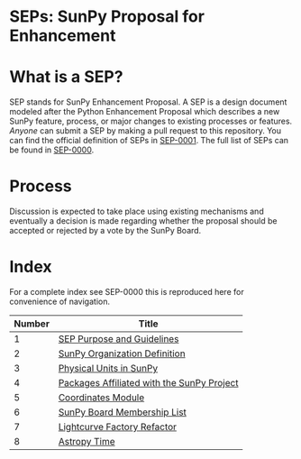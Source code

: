 # SEPs: SunPy Proposal for Enhancement

# What is a SEP?
SEP stands for SunPy Enhancement Proposal. A SEP is a design document modeled
after the Python Enhancement Proposal which describes a new SunPy feature,
process, or major changes to existing processes or features. *Anyone* can
submit a SEP by making a pull request to this repository. You can find the
official definition of SEPs in [SEP-0001](./SEP-0001.md).
The full list of SEPs can be found in [SEP-0000](./SEP-0000.md).

# Process
Discussion is expected to take place using existing mechanisms and eventually
a decision is made regarding whether the proposal should be accepted or rejected
by a vote by the SunPy Board.


# Index

For a complete index see SEP-0000 this is reproduced here for convenience of navigation.

| Number | Title                                                       |
|--------|-------------------------------------------------------------|
|      1 | [SEP Purpose and Guidelines](./SEP-0001.md)                 |
|      2 | [SunPy Organization Definition](./SEP-0002.md)              |
|      3 | [Physical Units in SunPy](./SEP-0003.md)                    |
|      4 | [Packages Affiliated with the SunPy Project](./SEP-0004.md) |
|      5 | [Coordinates Module](./SEP-0005.md)                         |
|      6 | [SunPy Board Membership List](./SEP-0006.md)                |
|      7 | [Lightcurve Factory Refactor](./SEP-0007.md)                |
|      8 | [Astropy Time](./SEP-0008.md)                                |
